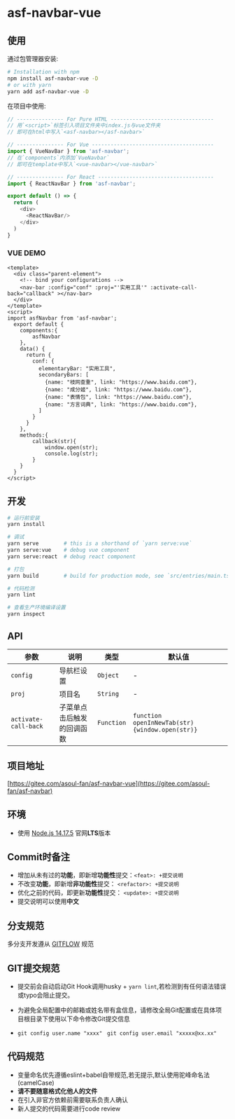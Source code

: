 # asf-navbar-vue

## 使用

通过包管理器安装:

```bash
# Installation with npm
npm install asf-navbar-vue -D
# or with yarn
yarn add asf-navbar-vue -D
```

在项目中使用:

```typescript
// --------------- For Pure HTML ---------------------------------
// 用`<script>`标签引入项目文件夹中index.js与vue文件夹
// 即可在html中写入`<asf-navbar></asf-navbar>`

// --------------- For Vue ---------------------------------------
import { VueNavBar } from 'asf-navbar';
// 在`components`内添加`VueNavbar`
// 即可在template中写入`<vue-navbar></vue-navbar>`

// --------------- For React -------------------------------------
import { ReactNavBar } from 'asf-navbar';

export default () => {
  return (
    <div>
      <ReactNavBar/>
    </div>
  )
}
```
### VUE DEMO
```vue
<template>
  <div class="parent-element">
    <!-- bind your configurations -->
    <nav-bar :config="conf" :proj="'实用工具'" :activate-call-back="callback" ></nav-bar>
  </div>
</template>
<script>
import asfNavbar from 'asf-navbar';
  export default {
    components:{
        asfNavbar
    },
    data() {
      return {
        conf: {
          elementaryBar: "实用工具",
          secondaryBars: [
            {name: "枝网查重", link: "https://www.baidu.com"},
            {name: "成分姬", link: "https://www.baidu.com"},
            {name: "表情包", link: "https://www.baidu.com"},
            {name: "方言词典", link: "https://www.baidu.com"},
          ]
        }
      }
    },
    methods:{
        callback(str){
            window.open(str);
            console.log(str);
        }
    }
  }
</script>
```


## 开发

```bash
# 运行前安装
yarn install

# 调试
yarn serve        # this is a shorthand of `yarn serve:vue`
yarn serve:vue    # debug vue component
yarn serve:react  # debug react component

# 打包
yarn build        # build for production mode, see `src/entries/main.ts`

# 代码检测
yarn lint

# 查看生产环境编译设置
yarn inspect
```

## API
|  参数   | 说明  |  类型  |  默认值  |
|  ----  | ----  | ----  |   ----  |
|`config`| 导航栏设置 | `Object`|   -   |
| `proj` | 项目名 | `String`|    - |
| `activate-call-back` | 子菜单点击后触发的回调函数 | `Function`|  `function openInNewTab(str){window.open(str)}` |


## 项目地址
[https://gitee.com/asoul-fan/asf-navbar-vue](https://gitee.com/asoul-fan/asf-navbar)

## 环境
* 使用 [Node.js 14.17.5](http://nodejs.cn/download/current/) 官网**LTS**版本

## Commit时备注
* 增加从未有过的**功能**，即新增**功能性**提交：`<feat>: +提交说明`
* 不改变**功能**，即新增**非功能性**提交： `<refactor>: +提交说明`
* 优化之前的代码，即更新**功能性**提交： `<update>: +提交说明`
* 提交说明可以使用**中文**

## 分支规范
多分支开发遵从 [GITFLOW](https://datasift.github.io/gitflow/IntroducingGitFlow.html#:~:text=GitFlow%20is%20a%20branching%20model,and%20scaling%20the%20development%20team.) 规范

## GIT提交规范
* 提交前会自动启动Git Hook调用husky + `yarn lint`,若检测到有任何语法错误或typo会阻止提交。

* 为避免全局配置中的邮箱或姓名带有盒信息，请修改全局Git配置或在具体项目根目录下使用以下命令修改Git提交信息

* `git config user.name "xxxx"` ` git config user.email "xxxxx@xx.xx"`

## 代码规范
* 变量命名优先遵循eslint+babel自带规范,若无提示,默认使用驼峰命名法(camelCase)
* **请不要随意格式化他人的文件**
* 在引入非官方依赖前需要联系负责人确认
* 新人提交的代码需要进行code review
